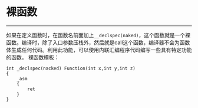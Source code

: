 # 裸函数

---
如果在定义函数时，在函数名前面加上`__declspec(naked)`，这个函数就是一个裸函数。编译时，除了入口参数压栈外，然后就是call这个函数，编译器不会为函数体生成任何代码。利用此功能，可以使用内联汇编程序代码编写一些具有特定功能的函数。
裸函数模板：

~~~
int _declspec(nacked) Function(int x,int y,int z)
{
    _asm
    {
        ret
    }
}
~~~
